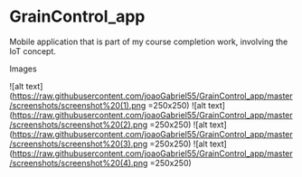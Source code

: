 # GrainControl_app
Mobile application that is part of my course completion work, involving the IoT concept.

Images

![alt text](https://raw.githubusercontent.com/joaoGabriel55/GrainControl_app/master/screenshots/screenshot%20(1).png =250x250)
![alt text](https://raw.githubusercontent.com/joaoGabriel55/GrainControl_app/master/screenshots/screenshot%20(2).png =250x250)
![alt text](https://raw.githubusercontent.com/joaoGabriel55/GrainControl_app/master/screenshots/screenshot%20(3).png =250x250)
![alt text](https://raw.githubusercontent.com/joaoGabriel55/GrainControl_app/master/screenshots/screenshot%20(4).png =250x250)
